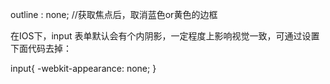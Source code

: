 
outline : none; //获取焦点后，取消蓝色or黄色的边框


在IOS下，input 表单默认会有个内阴影，一定程度上影响视觉一致，可通过设置下面代码去掉：

input{
    -webkit-appearance: none;
}
